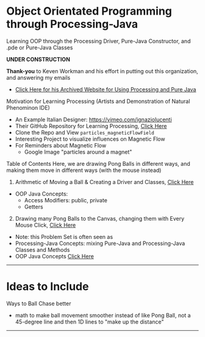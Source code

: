 # Object Orientated Programming through Processing-Java
Learning OOP through the Processing Driver, Pure-Java Constructor, and .pde or Pure-Java Classes

**UNDER CONSTRUCTION**

**Thank-you** to Keven Workman and his effort in putting out this organization, and answering my emails
- <a href="https://web.archive.org/web/20160403191056/http://staticvoidgames.com/tutorials/basicJava/fromProcessingToJava">Click Here for his Archived Website for Using Processing and Pure Java</a>

Motivation for Learning Processing (Artists and Demonstration of Natural Phenominon IDE)
- An Example Italian Designer: https://vimeo.com/ignaziolucenti
- Their GitHub Repository for Learning Processing, <a href="https://github.com/lignazio/Learning-Processing">Click Here</a>
- Clone the Repo and View ```particles_magneticFlowField```
- Interesting Project to visualize influences on Magnetic Flow
- For Reminders about Magnetic Flow
  - Google Image "particles around a magnet"

Table of Contents
Here, we are drawing Pong Balls in different ways, and making them move in different ways (with the mouse instead)
1. Arithmetic of Moving a Ball & Creating a Driver and Classes, <a href="https://github.com/MercersKitchen/CS30/tree/master/Objective%20Processing-Java/Moving%20Ball#moving-ball">Click Here</a>
  - OOP Java Concepts:
    - Access Modifiers: public, private
    - Getters
2. Drawing many Pong Balls to the Canvas, changing them with Every Mouse Click, <a href="">Click Here</a>
  - Note: this Problem Set is often seen as
  - Processing-Java Concepts: mixing Pure-Java and Processing-Java Classes and Methods
  - OOP Java Concepts
<a href="">Click Here</a>


---

# Ideas to Include
Ways to Ball Chase better
- math to make ball movement smoother instead of like Pong Ball, not a 45-degree line and then 1D lines to "make up the distance"




---
